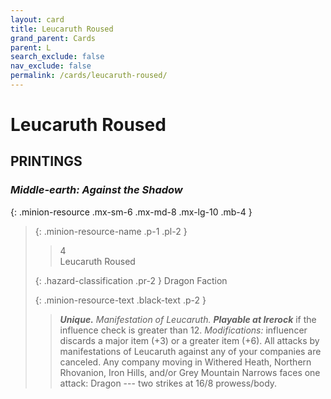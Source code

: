 ```yaml
---
layout: card
title: Leucaruth Roused
grand_parent: Cards
parent: L
search_exclude: false
nav_exclude: false
permalink: /cards/leucaruth-roused/
---
```


# Leucaruth Roused


## PRINTINGS


### _Middle-earth: Against the Shadow_

{: .minion-resource .mx-sm-6 .mx-md-8 .mx-lg-10 .mb-4 }
> {: .minion-resource-name .p-1 .pl-2 }
> > <div class="hazard-mp">4</div>
> > <div class="card-name">Leucaruth Roused</div>
>
> {: .hazard-classification .pr-2 }
> Dragon Faction
>
> {: .minion-resource-text .black-text .p-2 }
> > _**Unique.**_ _Manifestation of Leucaruth._ ***Playable at Irerock*** if the influence check is greater than 12. _Modifications:_ influencer discards a major item (+3) or a greater item (+6). All attacks by manifestations of Leucaruth against any of your companies are canceled. Any company moving in Withered Heath, Northern Rhovanion, Iron Hills, and/or Grey Mountain Narrows faces one attack: Dragon --- two strikes at 16/8 prowess/body. 
> 
